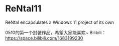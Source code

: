 # ReNtal11
ReNtal encapsulates a Windows 11 project of its own

0510的第一个封装作品，希望大家能喜欢~
Bilibili：https://space.bilibili.com/1683199230
